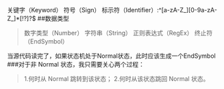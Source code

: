 关键字（Keyword）
符号（Sign）
标示符（Identifier）:^[a-zA-Z_][0-9a-zA-Z_]*[!\?]?$
##数据类型
>数字类型（Number）
>字符串（String）
>正则表达式（RegEx）
>终止符（EndSymbol）

当源代码读完了，如果状态机处于Normal状态，此时应该生成一个EndSymbol
###对于非 Normal 状态，我只需要关心两个过程：
>1.何时从 Normal 跳转到该状态；
>2.何时从该状态跳回 Normal 状态。